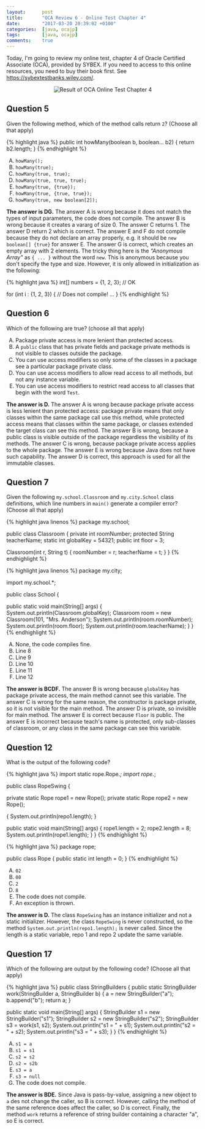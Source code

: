 ```yaml
---
layout:      post
title:       "OCA Review 6 - Online Test Chapter 4"
date:        "2017-03-20 20:39:02 +0100"
categories:  [java, ocajp]
tags:        [java, ocajp]
comments:    true
---
```


Today, I'm going to review my online test, chapter 4 of Oracle Certified
Associate (OCA), provided by SYBEX. If you need to access to this online
resources, you need to buy their book first. See
<https://sybextestbanks.wiley.com/>.

<!--more-->

<style type="text/css">
  ol { list-style-type: upper-alpha; }
</style>

<p align="center">
  <img
    src="{{ site.url }}/assets/20170320-oca-online-test-chapter-4.png"
    alt="Result of OCA Online Test Chapter 4">
</p>

## Question 5

Given the following method, which of the method calls return `2`? (Choose all
that apply)

{% highlight java %}
public int howMany(boolean b, boolean... b2) {
  return b2.length;
}
{% endhighlight %}

1. `howMany();`
2. `howMany(true);`
3. `howMany(true, true);`
4. `howMany(true, true, true);`
5. `howMany(true, {true});`
6. `howMany(true, {true, true});`
7. `howMany(true, new boolean[2]);`

**The answer is DG.** The answer A is wrong because it does not match the types
of input parameters, the code does not compile. The answer B is wrong because it
creates a vararg of size 0. The answer C returns 1. The answer D return 2 which
is correct. The answer E and F do not compile because they do not declare an
array properly, e.g. it should be `new boolean[] {true}` for answer E. The
answer G is correct, which creates an empty array with 2 elements. The tricky
thing here is the _"Anonymous Array"_ as `{ ... }` without the word `new`. This
 is anonymous because you don't specify the type and size. However, it is only
allowed in initialization as the following:

{% highlight java %}
int[] numbers = {1, 2, 3}; // OK

for (int i : {1, 2, 3}) {  // Does not compile!
  ...
}
{% endhighlight %}

## Question 6

Which of the following are true? (choose all that apply)

1. Package private access is more lenient than protected access.
2. A `public` class that has private fields and package private methods is not
visible to classes outside the package.
3. You can use access modifiers so only some of the classes in a package see a
particular package private class.
4. You can use access modifiers to allow read access to all methods, but not any
instance variable.
5. You can use access modifiers to restrict read access to all classes that
begin with the word `Test`.

**The answer is D.** The answer A is wrong because package private access is
less lenient than protected access: package private means that only classes
within the same package call use this method, while protected access means that
classes within the same package, or classes extended the target class can see
this method. The answer B is wrong, because a public class is visible outside of
the package regardless the visibility of its methods. The answer C is wrong,
because package private access applies to the whole package. The answer E is
wrong because Java does not have such capability. The answer D is correct, this
approach is used for all the immutable classes.

## Question 7

Given the following `my.school.Classroom` and `my.city.School` class
definitions, which line numbers in `main()` generate a compiler error? (Choose
all that apply)

{% highlight java linenos %}
package my.school;

public class Classroom {
  private int roomNumber;
  protected String teacherName;
  static int globalKey = 54321;
  public int floor = 3;

  Classroom(int r, String t) {
    roomNumber = r;
    teacherName = t;
  }
}
{% endhighlight %}

{% highlight java linenos %}
package my.city;

import my.school.*;

public class School {

  public static void main(String[] args) {
    System.out.println(Classroom.globalKey);
    Classroom room = new Classroom(101, "Mrs. Anderson");
    System.out.println(room.roomNumber);
    System.out.println(room.floor);
    System.out.println(room.teacherName);
  }
}
{% endhighlight %}

1. None, the code compiles fine.
2. Line 8
3. Line 9
4. Line 10
5. Line 11
6. Line 12

**The answer is BCDF.** The answer B is wrong because `globalKey` has package
private access, the main method cannot see this variable. The answer C is wrong
for the same reason, the constructor is package private, so it is not visible
for the main method. The answer D is private, so invisible for main method. The
answer E is correct because `floor` is public. The answer E is incorrect because
teach's name is protected, only sub-classes of classroom, or any class in the
same package can see this variable.

## Question 12

What is the output of the following code?

{% highlight java %}
import static rope.Rope.*;
import rope.*;

public class RopeSwing {

  private static Rope rope1 = new Rope();
  private static Rope rope2 = new Rope();

  {
    System.out.println(repo1.length);
  }

  public static void main(String[] args) {
    rope1.length = 2;
    rope2.length = 8;
    System.out.println(rope1.length);
  }
}
{% endhighlight %}

{% highlight java %}
package rope;

public class Rope {
  public static int length = 0;
}
{% endhighlight %}

1. `02`
2. `08`
3. `2`
4. `8`
5. The code does not compile.
6. An exception is thrown.

**The answer is D.** The class `RopeSwing` has an instance initializer and not a
static initializer. However, the class `RopeSwing` is never constructed, so the
method `System.out.println(repo1.length);` is never called. Since the length is
a static variable, repo 1 and repo 2 update the same variable.

## Question 17

Which of the following are output by the following code? (Choose all that apply)

{% highlight java %}
public class StringBuilders {
  public static StringBuilder work(StringBuilder a, StringBuilder b) {
    a = new StringBuilder("a");
    b.append("b");
    return a;
  }
  
  public static void main(String[] args) {
    StringBuilder s1 = new StringBuilder("s1");
    StringBuilder s2 = new StringBuilder("s2");
    StringBuilder s3 = work(s1, s2);
    System.out.println("s1 = " + s1);
    System.out.println("s2 = " + s2);
    System.out.println("s3 = " + s3);
  }
}
{% endhighlight %}

1. `s1 = a`
2. `s1 = s1`
3. `s2 = s2`
4. `s2 = s2b`
5. `s3 = a`
6. `s3 = null`
7. The code does not compile.

**The answer is BDE.** Since Java is pass-by-value, assigning a new object to
`a` des not change the caller, so B is correct. However, calling the method of
the same reference does affect the caller, so D is correct. Finally, the method
`work` returns a reference of string builder containing a character "a", so E is
correct.
